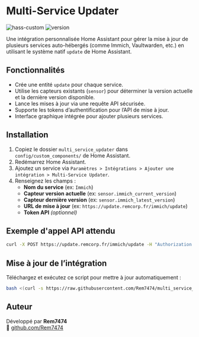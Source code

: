 # Multi-Service Updater

![hass-custom](https://img.shields.io/badge/Home%20Assistant-Custom%20Component-blue)
![version](https://img.shields.io/badge/version-1.1.2-blue)

Une intégration personnalisée Home Assistant pour gérer la mise à jour de plusieurs services auto-hébergés (comme Immich, Vaultwarden, etc.) en utilisant le système natif `update` de Home Assistant.

## Fonctionnalités

- Crée une entité `update` pour chaque service.
- Utilise les capteurs existants (`sensor`) pour déterminer la version actuelle et la dernière version disponible.
- Lance les mises à jour via une requête API sécurisée.
- Supporte les tokens d’authentification pour l’API de mise à jour.
- Interface graphique intégrée pour ajouter plusieurs services.

## Installation

1. Copiez le dossier `multi_service_updater` dans `config/custom_components/` de Home Assistant.
2. Redémarrez Home Assistant.
3. Ajoutez un service via `Paramètres > Intégrations > Ajouter une intégration > Multi-Service Updater`.
4. Renseignez les champs :
   - **Nom du service** (ex: `Immich`)
   - **Capteur version actuelle** (ex: `sensor.immich_current_version`)
   - **Capteur dernière version** (ex: `sensor.immich_latest_version`)
   - **URL de mise à jour** (ex: `https://update.remcorp.fr/immich/update`)
   - **Token API** *(optionnel)*

## Exemple d'appel API attendu

```bash
curl -X POST https://update.remcorp.fr/immich/update -H "Authorization: Bearer secret"
```

## Mise à jour de l’intégration

Téléchargez et exécutez ce script pour mettre à jour automatiquement :
```bash
bash <(curl -s https://raw.githubusercontent.com/Rem7474/multi_service_updater/main/install.sh)
```

## Auteur

Développé par **Rem7474**  
🔗 [github.com/Rem7474](https://github.com/Rem7474)